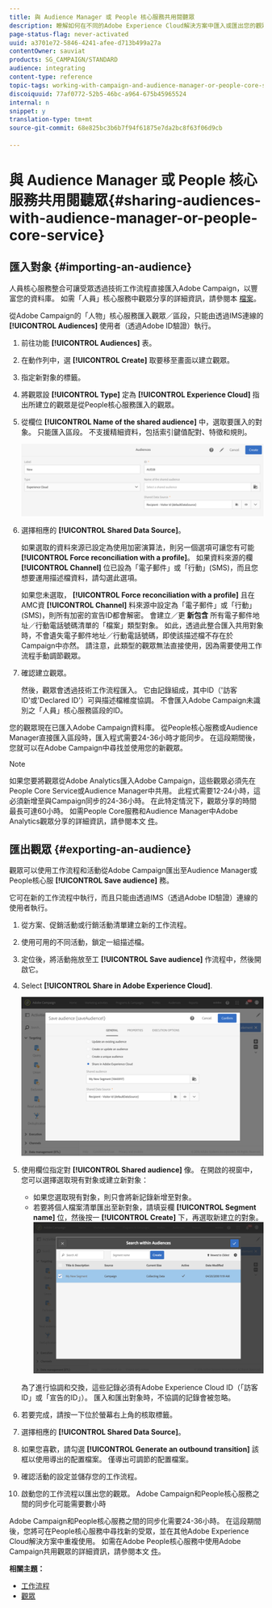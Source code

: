 ```yaml
---
title: 與 Audience Manager 或 People 核心服務共用閱聽眾
description: 瞭解如何在不同的Adobe Experience Cloud解決方案中匯入或匯出您的觀眾。
page-status-flag: never-activated
uuid: a3701e72-5846-4241-afee-d713b499a27a
contentOwner: sauviat
products: SG_CAMPAIGN/STANDARD
audience: integrating
content-type: reference
topic-tags: working-with-campaign-and-audience-manager-or-people-core-service
discoiquuid: 77af0772-52b5-46bc-a964-675b45965524
internal: n
snippet: y
translation-type: tm+mt
source-git-commit: 68e825bc3b6b7f94f61875e7da2bc8f63f06d9cb

---
```



# 與 Audience Manager 或 People 核心服務共用閱聽眾{#sharing-audiences-with-audience-manager-or-people-core-service}

## 匯入對象 {#importing-an-audience}

人員核心服務整合可讓受眾透過技術工作流程直接匯入Adobe Campaign，以豐富您的資料庫。 如需「人員」核心服務中觀眾分享的詳細資訊，請參閱本 [檔案](https://marketing.adobe.com/resources/help/en_US/mcloud/t_publish_audience_segment.html)。

從Adobe Campaign的「人物」核心服務匯入觀眾／區段，只能由透過IMS連線的 **[!UICONTROL Audiences]** 使用者（透過Adobe ID驗證）執行。

1. 前往功能 **[!UICONTROL Audiences]** 表。
1. 在動作列中，選 **[!UICONTROL Create]** 取要移至畫面以建立觀眾。
1. 指定新對象的標籤。
1. 將觀眾設 **[!UICONTROL Type]** 定為 **[!UICONTROL Experience Cloud]** 指出所建立的觀眾是從People核心服務匯入的觀眾。
1. 從欄位 **[!UICONTROL Name of the shared audience]** 中，選取要匯入的對象。 只能匯入區段。 不支援精細資料，包括索引鍵值配對、特徵和規則。

   ![](assets/aam_import_audience.png)

1. 選擇相應的 **[!UICONTROL Shared Data Source]**。

   如果選取的資料來源已設定為使用加密演算法，則另一個選項可讓您有可能 **[!UICONTROL Force reconciliation with a profile]**。 如果資料來源的欄 **[!UICONTROL Channel]** 位已設為「電子郵件」或「行動」(SMS)，而且您想要運用描述檔資料，請勾選此選項。

   如果您未選取， **[!UICONTROL Force reconciliation with a profile]** 且在AMC資 **[!UICONTROL Channel]** 料來源中設定為「電子郵件」或「行動」(SMS)，則所有加密的宣告ID都會解密。 會建立／更 **新包含** 所有電子郵件地址／行動電話號碼清單的「檔案」類型對象。 如此，透過此整合匯入共用對象時，不會遺失電子郵件地址／行動電話號碼，即使該描述檔不存在於Campaign中亦然。 請注意，此類型的觀眾無法直接使用，因為需要使用工作流程手動調節觀眾。

1. 確認建立觀眾。

   然後，觀眾會透過技術工作流程匯入。 它由記錄組成，其中ID（&#39;訪客ID&#39;或&#39;Declared ID&#39;）可與描述檔維度協調。 不會匯入Adobe Campaign未識別之「人員」核心服務區段的ID。

您的觀眾現在已匯入Adobe Campaign資料庫。 從People核心服務或Audience Manager直接匯入區段時，匯入程式需要24-36小時才能同步。 在這段期間後，您就可以在Adobe Campaign中尋找並使用您的新觀眾。

>[!NOTE]
>
>如果您要將觀眾從Adobe Analytics匯入Adobe Campaign，這些觀眾必須先在People Core Service或Audience Manager中共用。 此程式需要12-24小時，這必須新增至與Campaign同步的24-36小時。 在此特定情況下，觀眾分享的時間最長可達60小時。 如需People Core服務和Audience Manager中Adobe Analytics觀眾分享的詳細資訊，請參閱本文 [件](https://marketing.adobe.com/resources/help/en_US/mcloud/t_publish_audience_segment.html)。

## 匯出觀眾 {#exporting-an-audience}

觀眾可以使用工作流程和活動從Adobe Campaign匯出至Audience Manager或People核心服 **[!UICONTROL Save audience]** 務。

它可在新的工作流程中執行，而且只能由透過IMS（透過Adobe ID驗證）連線的使用者執行。

1. 從方案、促銷活動或行銷活動清單建立新的工作流程。
1. 使用可用的不同活動，鎖定一組描述檔。
1. 定位後，將活動拖放至工 **[!UICONTROL Save audience]** 作流程中，然後開啟它。
1. Select **[!UICONTROL Share in Adobe Experience Cloud]**.

   ![](assets/aam_save_audience_activity.png)

1. 使用欄位指定對 **[!UICONTROL Shared audience]** 像。 在開啟的視窗中，您可以選擇選取現有對象或建立新對象：

   * 如果您選取現有對象，則只會將新記錄新增至對象。
   * 若要將個人檔案清單匯出至新對象，請填妥欄 **[!UICONTROL Segment name]** 位，然後按一 **[!UICONTROL Create]** 下，再選取新建立的對象。
   ![](assets/aam_save_audience_segment_picker.png)

   為了進行協調和交換，這些記錄必須有Adobe Experience Cloud ID（「訪客ID」或「宣告的ID」）。 匯入和匯出對象時，不協調的記錄會被忽略。

1. 若要完成，請按一下位於螢幕右上角的核取標籤。
1. 選擇相應的 **[!UICONTROL Shared Data Source]**。
1. 如果您喜歡，請勾選 **[!UICONTROL Generate an outbound transition]** 該框以使用導出的配置檔案。 僅導出可調節的配置檔案。
1. 確認活動的設定並儲存您的工作流程。
1. 啟動您的工作流程以匯出您的觀眾。 Adobe Campaign和People核心服務之間的同步化可能需要數小時

Adobe Campaign和People核心服務之間的同步化需要24-36小時。 在這段期間後，您將可在People核心服務中尋找新的受眾，並在其他Adobe Experience Cloud解決方案中重複使用。 如需在Adobe People核心服務中使用Adobe Campaign共用觀眾的詳細資訊，請參閱本文 [件](https://marketing.adobe.com/resources/help/en_US/mcloud/t_audience_create.html)。

**相關主題：**

* [工作流程](../../automating/using/get-started-workflows.md)
* [觀眾](../../audiences/using/about-audiences.md)

